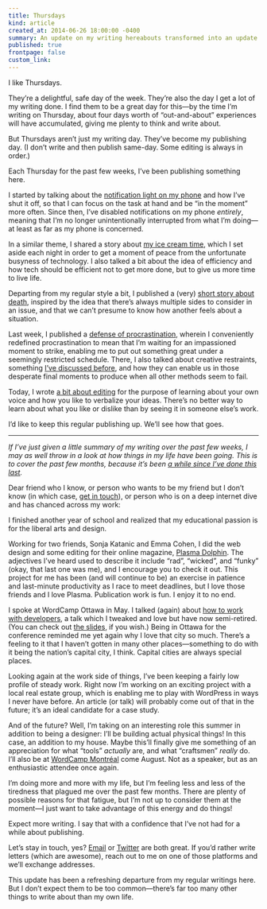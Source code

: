 ```yaml
---
title: Thursdays
kind: article
created_at: 2014-06-26 18:00:00 -0400
summary: An update on my writing hereabouts transformed into an update on my life. A bit self-indulgent.
published: true
frontpage: false
custom_link: 
---
```


I like Thursdays.

They’re a delightful, safe day of the week. They’re also the day I get a lot of my writing done. I find them to be a great day for this—by the time I’m writing on Thursday, about four days worth of “out-and-about” experiences will have accumulated, giving me plenty to think and write about.

But Thursdays aren’t just my writing day. They’ve become my publishing day. (I don’t write and then publish same-day. Some editing is always in order.)

Each Thursday for the past few weeks, I’ve been publishing something here.

I started by talking about the [notification light on my phone](/articles/notification-lights/) and how I’ve shut it off, so that I can focus on the task at hand and be “in the moment” more often. Since then, I’ve disabled notifications on my phone *entirely*, meaning that I’m no longer unintentionally interrupted from what I’m doing—at least as far as my phone is concerned.

In a similar theme, I shared a story about [my ice cream time](/articles/ice-cream-time/), which I set aside each night in order to get a moment of peace from the unfortunate busyness of technology. I also talked a bit about the idea of efficiency and how tech should be efficient not to get more done, but to give us more time to live life.

Departing from my regular style a bit, I published a (very) [short story about death](/articles/on-struggling-and-death/), inspired by the idea that there’s always multiple sides to consider in an issue, and that we can’t presume to know how another feels about a situation.

Last week, I published a [defense of procrastination](/articles/passion-not-pressure/), wherein I conveniently redefined procrastination to mean that I’m waiting for an impassioned moment to strike, enabling me to put out something great under a seemingly restricted schedule. There, I also talked about creative restraints, something [I’ve discussed before](/articles/design-with-constraints/), and how they can enable us in those desperate final moments to produce when all other methods seem to fail.

Today, I wrote [a bit about editing](/articles/edit-your-own-voice/) for the purpose of learning about your own voice and how you like to verbalize your ideas. There’s no better way to learn about what you like or dislike than by seeing it in someone else’s work.

I’d like to keep this regular publishing up. We’ll see how that goes.

***

*If I’ve just given a little summary of my writing over the past few weeks, I may as well throw in a look at how things in my life have been going. This is to cover the past few months, because it’s been [a while since I’ve done this last](/articles/september-2013/).*

Dear friend who I know, or person who wants to be my friend but I don’t know (in which case, [get in touch](mailto:lucas@lucascherkewski.com)), or person who is on a deep internet dive and has chanced across my work:

I finished another year of school and realized that my educational passion is for the liberal arts and design.

Working for two friends, Sonja Katanic and Emma Cohen, I did the web design and some editing for their online magazine, [Plasma Dolphin](http://plasmadolphin.com/). The adjectives I’ve heard used to describe it include “rad”, “wicked”, and “funky” (okay, that last one was me), and I encourage you to check it out. This project for me has been (and will continue to be) an exercise in patience and last-minute productivity as I race to meet deadlines, but I love those friends and I love Plasma. Publication work is fun. I enjoy it to no end.

I spoke at WordCamp Ottawa in May. I talked (again) about [how to work with developers](http://2014.ottawa.wordcamp.org/sessions/#post-850416), a talk which I tweaked and love but have now semi-retired. (You can check out [the slides](https://speakerdeck.com/lchski/be-the-perfect-client-round-2), if you wish.) Being in Ottawa for the conference reminded me yet again why I love that city so much. There’s a feeling to it that I haven’t gotten in many other places—something to do with it being the nation’s capital city, I think. Capital cities are always special places.

Looking again at the work side of things, I’ve been keeping a fairly low profile of steady work. Right now I’m working on an exciting project with a local real estate group, which is enabling me to play with WordPress in ways I never have before. An article (or talk) will probably come out of that in the future; it’s an ideal candidate for a case study.

And of the future? Well, I’m taking on an interesting role this summer in addition to being a designer: I’ll be building actual physical things! In this case, an addition to my house. Maybe this’ll finally give me something of an appreciation for what “tools” *actually* are, and what “craftsmen” *really* do. I’ll also be at [WordCamp Montréal](http://2014.montreal.wordcamp.org/) come August. Not as a speaker, but as an enthusiastic attendee once again.

I’m doing more and more with my life, but I’m feeling less and less of the tiredness that plagued me over the past few months. There are plenty of possible reasons for that fatigue, but I’m not up to consider them at the moment—I just want to take advantage of this energy and do things!

Expect more writing. I say that with a confidence that I’ve not had for a while about publishing.

Let’s stay in touch, yes? [Email](mailto:lucas@lucascherkewski.com) or [Twitter](https://twitter.com/lchski) are both great. If you’d rather write letters (which are awesome), reach out to me on one of those platforms and we’ll exchange addresses.

This update has been a refreshing departure from my regular writings here. But I don’t expect them to be too common—there’s far too many other things to write about than my own life.